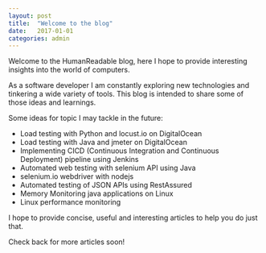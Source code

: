 ```yaml
---
layout: post
title:  "Welcome to the blog"
date:   2017-01-01
categories: admin
---
```


Welcome to the HumanReadable blog, here I hope to provide interesting insights into the world of computers.

As a software developer I am constantly exploring new technologies and tinkering a wide variety of tools. This blog is intended to share some of those ideas and learnings.

Some ideas for topic I may tackle in the future:

* Load testing with Python and locust.io on DigitalOcean
* Load testing with Java and jmeter on DigitalOcean
* Implementing CICD (Continuous Integration and Continuous Deployment) pipeline using Jenkins
* Automated web testing with selenium API using Java
* selenium.io webdriver with nodejs
* Automated testing of JSON APIs using RestAssured
* Memory Monitoring java applications on Linux
* Linux performance monitoring

I hope to provide concise, useful and interesting articles to help you do just that.

Check back for more articles soon!




